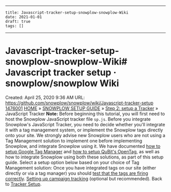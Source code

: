 
---
    title: Javascript-tracker-setup-snowplow-snowplow-Wiki
    date: 2021-01-01    
    draft: true
    tags: []
---
# Javascript-tracker-setup-snowplow-snowplow-Wiki# Javascript tracker setup · snowplow/snowplow Wiki
Created: April 25, 2020 9:36 AM
URL: https://github.com/snowplow/snowplow/wiki/Javascript-tracker-setup
[1476001](Javascript%20tracker%20setup%20%C2%B7%20snowplow%20snowplow%20Wiki%20d7e6ff9033944754bc6fd471f864546b/1476001)
[HOME](https://github.com/snowplow/snowplow/wiki/Home) » [SNOWPLOW SETUP GUIDE](https://github.com/snowplow/snowplow/wiki/Snowplow-setup-guide) » [Step 2: setup a Tracker](https://github.com/snowplow/snowplow/wiki/Setting-up-a-Tracker) » JavaScript Tracker
**Note:** Before beginning this tutorial, you will first need to host the Snowplow JavaScript tracker file `sp.js`.
Before you integrate Snowplow's JavaScript Tracker, you need to decide whether you'll integrate it with a tag management system, or implement the Snowplow tags directly onto your site.
We strongly advise new Snowplow users who are not using a Tag Management solution to implement one before implementing Snowplow, and integrate Snowplow using it.
We have documented [how to setup Google Tag Manager](https://github.com/snowplow/snowplow/wiki/Integrating-Javascript-tags-with-Google-Tag-Manager) and [how to setup QuBit's OpenTag](https://github.com/snowplow/snowplow/wiki/Integrating-Javascript-tags-with-QuBit-OpenTag), as well as how to integrate Snowplow using both these solutions, as part of this setup guide.
Select a setup option below based on your choice of Tag Management solution:
Once you have integrated tags on our site (either directly or via a tag manager) you should [test that the tags are firing correctly](https://github.com/snowplow/snowplow/wiki/Testing-the-Javascript-tracker-is-firing).
[Setting up campaign tracking](https://github.com/snowplow/snowplow/wiki/tracking-your-marketing-campaigns) (optional but recommended).
Back to [Tracker Setup](https://github.com/snowplow/snowplow/wiki/Setting-up-a-tracker).
